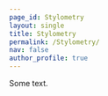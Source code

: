 ```yaml
---
page_id: Stylometry
layout: single
title: Stylometry
permalink: /Stylometry/
nav: false
author_profile: true
---
```


Some text.
